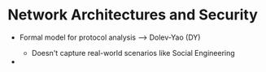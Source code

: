 # Network Architectures and Security

- Formal model for protocol analysis --> Dolev-Yao (DY)

  - Doesn't capture real-world scenarios like Social Engineering

-
